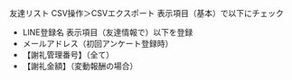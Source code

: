 友達リスト
CSV操作＞CSVエクスポート
表示項目（基本）で以下にチェック
- LINE登録名
表示項目（友達情報で）以下を登録
- メールアドレス（初回アンケート登録時）
- 【謝礼管理番号】（全て）
- 【謝礼金額】（変動報酬の場合）